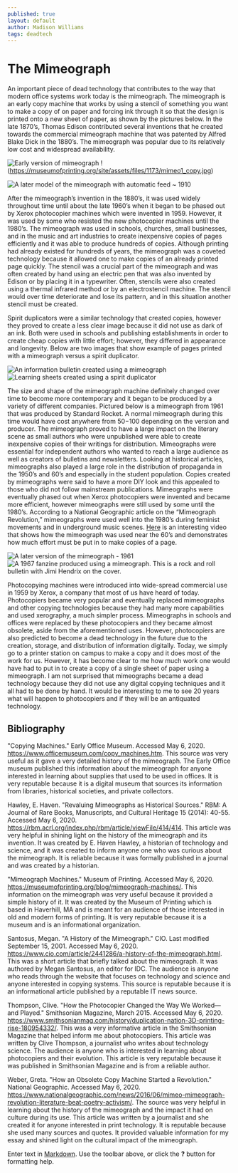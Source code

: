```yaml
---
published: true
layout: default
author: Madison Williams
tags: deadtech
---
```

# **The Mimeograph** 

An important piece of dead technology that contributes to the way that modern office systems work today is the mimeograph. The mimeograph is an early copy machine that works by using a stencil of something you want to make a copy of on paper and forcing ink through it so that the design is printed onto a new sheet of paper, as shown by the pictures below. In the late 1870’s, Thomas Edison contributed several inventions that he created towards the commercial mimeograph machine that was patented by Alfred Blake Dick in the 1880’s. The mimeograph was popular due to its relatively low cost and widespread availability.
  
  ![Early version of mimeograph](https://www.officemuseum.com/Copying%20Machine%20Page/copy_plate17.jpg)
  !(https://museumofprinting.org/site/assets/files/1173/mimeo1_copy.jpg)
  
  ![A later model of the mimeograph with automatic feed ~ 1910](https://blog.findmysupplies.co.uk/wp-content/uploads/2018/07/Mimeograph-Machine.jpg)

After the mimeograph’s invention in the 1880’s, it was used widely throughout time until about the late 1960’s when it began to be phased out by Xerox photocopier machines which were invented in 1959. However, it was used by some who resisted the new photocopier machines until the 1980’s. The mimeograph was used in schools, churches, small businesses, and in the music and art industries to create inexpensive copies of pages efficiently and it was able to produce hundreds of copies. Although printing had already existed for hundreds of years, the mimeograph was a coveted technology because it allowed one to make copies of an already printed page quickly. The stencil was a crucial part of the mimeograph and was often created by hand using an electric pen that was also invented by Edison or by placing it in a typewriter. Often, stencils were also created using a thermal infrared method or by an electrostencil machine. The stencil would over time deteriorate and lose its pattern, and in this situation another stencil must be created. 

Spirit duplicators were a similar technology that created copies, however they proved to create a less clear image because it did not use as dark of an ink. Both were used in schools and publishing establishments in order to create cheap copies with little effort; however, they differed in appearance and longevity. Below are two images that show example of pages printed with a mimeograph versus a spirit duplicator.
  
  ![An information bulletin created using a mimeograph](https://blogs.loc.gov/loc/files/2012/10/first_LCIB_ed-221x300.jpg)
  ![Learning sheets created using a spirit duplicator ](http://gaylelintz.com/wp-content/uploads/2014/04/IMG_4217.jpg)
  
The size and shape of the mimeograph machine definitely changed over time to become more contemporary and it began to be produced by a variety of different companies. Pictured below is a mimeograph from 1961 that was produced by Standard Rocket. A normal mimeograph during this time would have cost anywhere from $50-$100 depending on the version and producer. The mimeograph proved to have a large impact on the literary scene as small authors who were unpublished were able to create inexpensive copies of their writings for distribution. Mimeographs were essential for independent authors who wanted to reach a large audience as well as creators of bulletins and newsletters. Looking at historical articles, mimeographs also played a large role in the distribution of propaganda in the 1950’s and 60’s and especially in the student population. Copies created by mimeographs were said to have a more DIY look and this appealed to those who did not follow mainstream publications. Mimeographs were eventually phased out when Xerox photocopiers were invented and became more efficient, however mimeographs were still used by some until the 1980’s. According to a National Geographic article on the “Mimeograph Revolution,” mimeographs were used well into the 1980’s during feminist movements and in underground music scenes. [Here](https://www.youtube.com/watch?v=gYjj62eGwc8) is an interesting video that shows how the mimeograph was used near the 60’s and demonstrates how much effort must be put in to make copies of a page. 
  
  ![A later version of the mimeograph - 1961](https://d3h6k4kfl8m9p0.cloudfront.net/stories/F8u7-52ajumDTY.0axlmMw-smallw.jpg)
  ![A 1967 fanzine produced using a mimeograph. This is a rock and roll bulletin with Jimi Hendrix on the cover. ](https://pleasuresofpasttimes.com/wp-content/uploads/2017/07/UNADJUSTEDNONRAW_thumb_13e8.gif)

Photocopying machines were introduced into wide-spread commercial use in 1959 by Xerox, a company that most of us have heard of today. Photocopiers became very popular and eventually replaced mimeographs and other copying technologies because they had many more capabilities and used xerography, a much simpler process. Mimeographs in schools and offices were replaced by these photocopiers and they became almost obsolete, aside from the aforementioned uses. However, photocopiers are also predicted to become a dead technology in the future due to the creation, storage, and distribution of information digitally. Today, we simply go to a printer station on campus to make a copy and it does most of the work for us. However, it has become clear to me how much work one would have had to put in to create a copy of a single sheet of paper using a mimeograph. I am not surprised that mimeographs became a dead technology because they did not use any digital copying techniques and it all had to be done by hand. It would be interesting to me to see 20 years what will happen to photocopiers and if they will be an antiquated technology.


## Bibliography

"Copying Machines." Early Office Museum. Accessed May 6, 2020. https://www.officemuseum.com/copy_machines.htm.
This source was very useful as it gave a very detailed history of the mimeograph. The Early Office museum published this information about the mimeograph for anyone interested in learning about supplies that used to be used in offices. It is very reputable because it is a digital museum that sources its information from libraries, historical societies, and private collectors.

Hawley, E. Haven. "Revaluing Mimeographs as Historical Sources." RBM: A Journal of Rare Books, Manuscripts, and Cultural Heritage 15 (2014): 40-55. Accessed May 6, 2020. https://rbm.acrl.org/index.php/rbm/article/viewFile/414/414.
This article was very helpful in shining light on the history of the mimeograph and its invention. It was created by E. Haven Hawley, a historian of technology and science, and it was created to inform anyone one who was curious about the mimeograph. It is reliable because it was formally published in a journal and was created by a historian.

"Mimeograph Machines." Museum of Printing. Accessed May 6, 2020. https://museumofprinting.org/blog/mimeograph-machines/.
This information on the mimeograph was very useful because it provided a simple history of it. It was created by the Museum of Printing which is based in Haverhill, MA and is meant for an audience of those interested in old and modern forms of printing. It is very reputable because it is a museum and is an informational organization.

Santosus, Megan. "A History of the Mimeograph." CIO. Last modified September 15, 2001. Accessed May 6, 2020. https://www.cio.com/article/2441286/a-history-of-the-mimeograph.html.
This was a short article that briefly talked about the mimeograph. It was authored by Megan Santosus, an editor for IDC. The audience is anyone who reads through the website that focuses on technology and science and anyone interested in copying systems. This source is reputable because it is an informational article published by a reputable IT news source.

Thompson, Clive. "How the Photocopier Changed the Way We Worked—and Played." Smithsonian Magazine, March 2015. Accessed May 6, 2020. https://www.smithsonianmag.com/history/duplication-nation-3D-printing-rise-180954332/.
This was a very informative article in the Smithsonian Magazine that helped inform me about photocopiers. This article was written by Clive Thompson, a journalist who writes about technology science. The audience is anyone who is interested in learning about photocopiers and their evolution. This article is very reputable because it was published in Smithsonian Magazine and is from a reliable author.

Weber, Greta. "How an Obsolete Copy Machine Started a Revolution." National Geographic. Accessed May 6, 2020. https://www.nationalgeographic.com/news/2016/06/mimeo-mimeograph-revolution-literature-beat-poetry-activism/.
The source was very helpful in learning about the history of the mimeograph and the impact it had on culture during its use. This article was written by a journalist and she created it for anyone interested in print technology. It is reputable because she used many sources and quotes. It provided valuable information for my essay and shined light on the cultural impact of the mimeograph.

Enter text in [Markdown](http://daringfireball.net/projects/markdown/). Use the toolbar above, or click the **?** button for formatting help.
